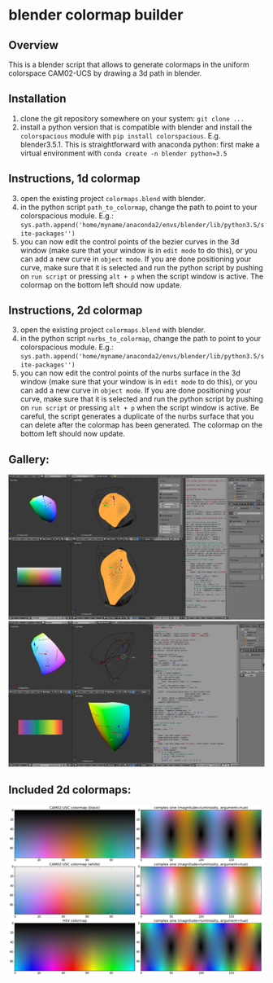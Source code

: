 # blender colormap builder


## Overview
This is a blender script that allows to generate colormaps in the uniform
colorspace CAM02-UCS by drawing a 3d path in blender.

## Installation
1. clone the git repository somewhere on your system: `git clone ...`
2. install a python version that is compatible with blender and install the
   `colorspacious` module with `pip install colorspacious`. E.g. blender3.5.1.
   This is straightforward with anaconda python: first make a virtual
   environment with `conda create -n blender python=3.5`

## Instructions, 1d colormap
3. open the existing project `colormaps.blend` with blender.
4. in the python script `path_to_colormap`, change the path to point to your
   colorspacious module. E.g.: `sys.path.append('home/myname/anaconda2/envs/blender/lib/python3.5/site-packages'')`
5. you can now edit the control points of the bezier curves in the 3d window
   (make sure that your window is in `edit mode` to do this), or you can add
   a new curve in `object mode`. If you are done positioning your curve,
   make sure that it is selected and run the python script by pushing on `run script`
   or pressing `alt + p` when the script window is active. The colormap on
   the bottom left should now update.

## Instructions, 2d colormap

3. open the existing project `colormaps.blend` with blender.
4. in the python script `nurbs_to_colormap`, change the path to point to your
   colorspacious module. E.g.: `sys.path.append('home/myname/anaconda2/envs/blender/lib/python3.5/site-packages'')`
5. you can now edit the control points of the nurbs surface in the 3d window
   (make sure that your window is in `edit mode` to do this), or you can add
   a new curve in `object mode`. If you are done positioning your curve,
   make sure that it is selected and run the python script by pushing on `run script`
   or pressing `alt + p` when the script window is active. Be careful, the script
   generates a duplicate of the nurbs surface that you can delete after the
   colormap has been generated. The colormap on the bottom left should now update.


## Gallery:
![blender interface surface](blender_example2.png)
![blender interface path](blender_example.png)


## Included 2d colormaps:
![2d colormaps](comparison.png)
